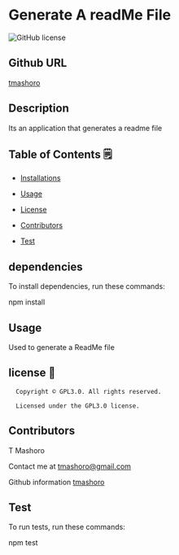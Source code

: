 # Generate A readMe File

![GitHub license](https://img.shields.io/badge/license-GPL3.0-yellowgreen.svg)

## Github URL

[tmashoro](https://github.com/tmashoro/)

## Description

Its an application that generates a readme file

## Table of Contents 🗒

* [Installations](#dependencies)

* [Usage](#usage)

* [License](#license)

* [Contributors](#contributors)

* [Test](#test)

## dependencies

To install dependencies, run these commands:

npm install

## Usage

Used to generate a ReadMe file

## license 📛

      Copyright © GPL3.0. All rights reserved. 
      
      Licensed under the GPL3.0 license.

## Contributors

T Mashoro

Contact me at tmashoro@gmail.com

Github information  [tmashoro](https://github.com/tmashoro/)

## Test

To run tests, run these commands:

npm test
